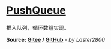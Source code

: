 # [PushQueue](https://greasyfork.org/zh-CN/scripts/432936)

推入队列，循环数组实现。

**Source: [Gitee](https://gitee.com/liangjiancang/userscript/tree/master/lib/PushQueue) / [GitHub](https://github.com/liangjiancang/userscript/tree/master/lib/PushQueue)** - *by Laster2800*
